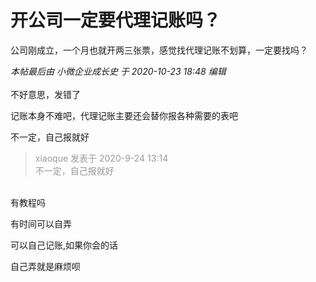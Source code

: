 # 开公司一定要代理记账吗？


公司刚成立，一个月也就开两三张票，感觉找代理记账不划算，一定要找吗？

<i class="pstatus"> 本帖最后由 小微企业成长史 于 2020-10-23 18:48 编辑 </i><br />
<br />
不好意思，发错了

记账本身不难吧，代理记账主要还会替你报各种需要的表吧

不一定，自己报就好

<div class="quote"><blockquote><font color="#999999">xiaoque 发表于 2020-9-24 13:14</font><br />
<font color="#999999">不一定，自己报就好</font></blockquote></div><br />
有教程吗

有时间可以自弄

可以自己记账,如果你会的话

自己弄就是麻烦呗
